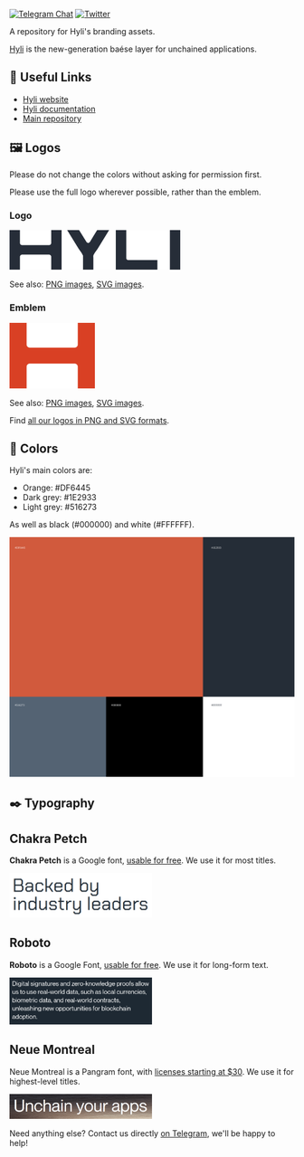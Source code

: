 [![Telegram Chat][tg-badge]][tg-url]
[![Twitter][twitter-badge]][twitter-url]

A repository for Hyli's branding assets.

[Hyli](https://hyle.eu) is the new-generation baése layer for unchained applications.

## 📎 Useful Links

- [Hyli website](https://hyle.eu)
- [Hyli documentation](https://docs.hyle.eu/)
- [Main repository](https://github.com/Hyle-org/hyle)

## 🖼️ Logos

Please do not change the colors without asking for permission first.

Please use the full logo wherever possible, rather than the emblem.

### Logo

<img src="Logos/Logo/HYLI_WORDMARK_CHARCOAL.png" width="60%">

See also: [PNG images](./Logo/), [SVG images](./Logo/SVG/).

### Emblem

<img src="Logos//Emblem/HYLI_EMBLEME_ORANGE.png" width="30%">

See also: [PNG images](./Emblem/), [SVG images](./Emblem/SVG/).

Find [all our logos in PNG and SVG formats](./Logos/logos.md).

## 🎨 Colors

Hyli's main colors are:

- Orange: #DF6445
- Dark grey: #1E2933
- Light grey: #516273

As well as black (#000000) and white (#FFFFFF).

![Hyli's color palette.](/img/color-palette.svg)

## ✒️ Typography

## Chakra Petch

**Chakra Petch** is a Google font, [usable for free](https://fonts.google.com/specimen/Chakra+Petch). We use it for most titles.

<img src="./img/Chakra%20Petch.png" width="50%">

## Roboto

**Roboto** is a Google Font, [usable for free](https://fonts.google.com/specimen/Roboto). We use it for long-form text.

<img src="./img/Roboto.png" width="50%">

## Neue Montreal

Neue Montreal is a Pangram font, with [licenses starting at $30](https://pangrampangram.com/products/neue-montreal). We use it for highest-level titles.

<img src="./img/Neue%20Montreal.png" width="50%">

Need anything else? Contact us directly [on Telegram](https://t.me/hyle_org), we'll be happy to help!

[twitter-badge]: https://img.shields.io/twitter/follow/hyle_org  
[twitter-url]: https://x.com/hyle_org  
[tg-badge]: https://img.shields.io/endpoint?url=https%3A%2F%2Ftg.sumanjay.workers.dev%2Fhyle_org%2F&logo=telegram&label=chat&color=neon
[tg-url]: https://t.me/hyle_org
